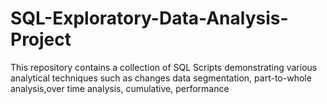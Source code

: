 # SQL-Exploratory-Data-Analysis-Project
This repository contains a collection of SQL Scripts demonstrating various analytical techniques such as changes data segmentation, part-to-whole analysis,over time analysis, cumulative, performance
